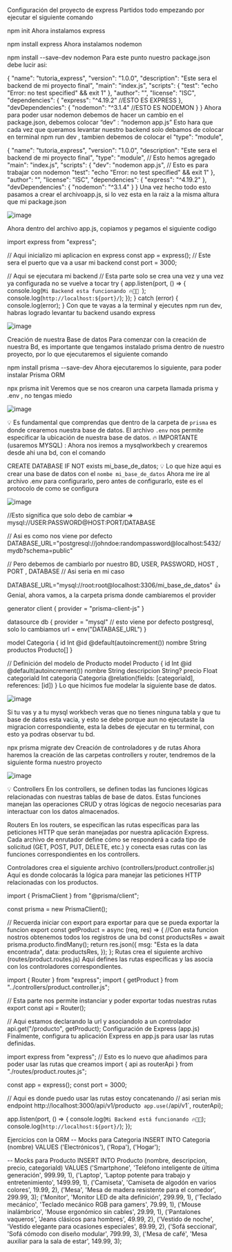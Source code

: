 Configuración del proyecto de express
Partidos todo empezando por ejecutar el siguiente comando

npm init
Ahora instalamos express

npm install express
Ahora instalamos nodemon

npm install --save-dev nodemon
Para este punto nuestro package.json debe lucir asi:

{
  "name": "tutoria_express",
  "version": "1.0.0",
  "description": "Este sera el backend de mi proyecto final",
  "main": "index.js",
  "scripts": {
    "test": "echo \"Error: no test specified\" && exit 1"
  },
  "author": "",
  "license": "ISC",
  "dependencies": {
    "express": "^4.19.2"   //ESTO ES EXPRESS
  },
  "devDependencies": {
    "nodemon": "^3.1.4"   //ESTO ES NODEMON
  }
}
Ahora para poder usar nodemon debemos de hacer un cambio en el package.json, debemos colocar “dev” : “nodemon app.js” Esto hara que cada vez que queramos levantar nuestro backend solo debamos de colocar en terminal npm run dev , tambien debemos de colocar el "type": "module",

{
  "name": "tutoria_express",
  "version": "1.0.0",
  "description": "Este sera el backend de mi proyecto final",
  "type": "module",     // Esto hemos agregado
  "main": "index.js", 
  "scripts": {
    "dev": "nodemon app.js",  // Esto es para trabajar con nodemon
    "test": "echo \"Error: no test specified\" && exit 1"
  },
  "author": "",
  "license": "ISC",
  "dependencies": {
    "express": "^4.19.2"
  },
  "devDependencies": {
    "nodemon": "^3.1.4"
  }
}
Una vez hecho todo esto pasamos a crear el archivoapp.js, si lo vez esta en la raiz a la misma altura que mi package.json

![image](https://github.com/user-attachments/assets/76177d42-bf88-4024-8be1-c3219ddedad0)

Ahora dentro del archivo app.js, copiamos y pegamos el siguiente codigo

import express from "express";

// Aqui inicializo mi aplicacion en express
const app = express();
// Este sera el puerto que va a usar mi backend
const port = 3000;

// Aqui se ejecutara mi backend
// Esta parte solo se crea una vez y una vez ya configurada no se vuelve a tocar
try {
  app.listen(port, () => {
    console.log(`Mi Backend esta funcionando 🔥🎉🦾 `);
    console.log(`http://localhost:${port}/`);
  });
} catch (error) {
  console.log(error);
}
Con que te vayas a la terminal y ejecutes npm run dev, habras logrado levantar tu backend usando express

![image](https://github.com/user-attachments/assets/0671df69-1d80-48e7-9fa8-fc74666c67f3)


Creación de nuestra Base de datos
Para comenzar con la creación de nuestra Bd, es importante que tengamos instalado prisma dentro de nuestro proyecto, por lo que ejecutaremos el siguiente comando

npm install prisma --save-dev
Ahora ejecutaremos lo siguiente, para poder instalar Prisma ORM

npx prisma init 
Veremos que se nos crearon una carpeta llamada prisma y .env , no tengas miedo

![image](https://github.com/user-attachments/assets/57c7c0cc-e6f7-4f5b-8b33-f1e3ba10f8c5)


💡 Es fundamental que comprendas que dentro de la carpeta de `prisma` es donde crearemos nuestra base de datos. El archivo `.env` nos permite especificar la ubicación de nuestra base de datos.
🔥 IMPORTANTE (usaremos MYSQL) : Ahora nos iremos a mysqlworkbech y crearemos desde ahi una bd, con el comando

CREATE DATABASE IF NOT exists mi_base_de_datos;
💡 Lo que hize aqui es crear una base de datos con el `nombe mi_base_de_datos`
Ahora me ire al archivo .env para configurarlo, pero antes de configurarlo, este es el protocolo de como se configura

![image](https://github.com/user-attachments/assets/74ae6456-ed3b-48aa-81a1-12b7221b2327)


//Esto significa que solo debo de cambiar =>  mysql://USER:PASSWORD@HOST:PORT/DATABASE

// Asi es como nos viene por defecto
DATABASE_URL="postgresql://johndoe:randompassword@localhost:5432/mydb?schema=public"
 
// Pero debemos de cambiarlo por nuestro BD, USER, PASSWORD, HOST , PORT , DATABASE
// Asi seria en mi caso

DATABASE_URL="mysql://root:root@localhost:3306/mi_base_de_datos"   👍
Genial, ahora vamos, a la carpeta prisma donde cambiaremos el provider

generator client {
  provider = "prisma-client-js"
}

datasource db {
  provider = "mysql"  // esto viene por defecto postgresql, solo lo cambiamos
  url      = env("DATABASE_URL")
}

model Categoria {
  id        Int      @id @default(autoincrement())
  nombre    String
  productos Producto[]
}

// Definición del modelo de Producto
model Producto {
  id          Int       @id @default(autoincrement())
  nombre      String
  descripcion String?
  precio      Float
  categoriaId Int
  categoria   Categoria @relation(fields: [categoriaId], references: [id])
}
Lo que hicimos fue modelar la siguiente base de datos.

![image](https://github.com/user-attachments/assets/02fed100-159b-4e0c-86b3-757d53460155)


Si tu vas y a tu mysql workbech veras que no tienes ninguna tabla y que tu base de datos esta vacia, y esto se debe porque aun no ejecutaste la migracion correspondiente, esta la debes de ejecutar en tu terminal, con esto ya podras observar tu bd.

npx prisma migrate dev 
Creación de controladores y de rutas
Ahora haremos la creación de las carpetas controllers y router, tendremos de la siguiente forma nuestro proyecto

![image](https://github.com/user-attachments/assets/ff68edc3-a702-4985-95de-ee62815b5031)


💡
Controllers
En los controllers, se definen todas las funciones lógicas relacionadas con nuestras tablas de base de datos. Estas funciones manejan las operaciones CRUD y otras lógicas de negocio necesarias para interactuar con los datos almacenados.

Routers
En los routers, se especifican las rutas específicas para las peticiones HTTP que serán manejadas por nuestra aplicación Express. Cada archivo de enrutador define cómo se responderá a cada tipo de solicitud (GET, POST, PUT, DELETE, etc.) y conecta esas rutas con las funciones correspondientes en los controllers.

Controladores crea el siguiente archivo (controllers/product.controller.js)
Aquí es donde colocarás la lógica para manejar las peticiones HTTP relacionadas con los productos.

import { PrismaClient } from "@prisma/client";

const prisma = new PrismaClient();

// Recuerda iniciar con export para exportar para que se pueda exportar la funcion
export const getProduct = async (req, res) => {
  //Con esta funcion nostros obtenemos todos los registros de una bd
  const productsRes = await prisma.producto.findMany();
  return res.json({
    msg: "Esta es la data encontrada",
    data: productsRes,
  });
};
Rutas crea el siguiente archivo (routes/product.routes.js)
Aquí defines las rutas específicas y las asocia con los controladores correspondientes.

import { Router } from "express";
import { getProduct } from "../controllers/product.controller.js";

// Esta parte nos permite instanciar y poder exportar todas nuestras rutas
export const api = Router();

// Aqui estamos declarando la url y asociandolo a un controlador
api.get("/producto", getProduct);
Configuración de Express (app.js)
Finalmente, configura tu aplicación Express en app.js para usar las rutas definidas.

import express from "express";
// Esto es lo nuevo que añadimos para poder usar las rutas que creamos
import { api as routerApi } from "./routes/product.routes.js";

const app = express();
const port = 3000;

// Aqui es donde puedo usar las rutas estoy concatenando
// asi serian mis endpoint http://localhost:3000/api/v1/producto`
app.use(`/api/v1`, routerApi);

app.listen(port, () => {
  console.log(`Mi Backend está funcionando 🔥🎉🦾`);
  console.log(`http://localhost:${port}/`);
});

Ejercicios con la ORM
-- Mocks para Categoria
INSERT INTO Categoria (nombre) VALUES
  ('Electrónicos'),
  ('Ropa'),
  ('Hogar');

-- Mocks para Producto
INSERT INTO Producto (nombre, descripcion, precio, categoriaId) VALUES
  ('Smartphone', 'Teléfono inteligente de última generación', 999.99, 1),
  ('Laptop', 'Laptop potente para trabajo y entretenimiento', 1499.99, 1),
  ('Camiseta', 'Camiseta de algodón en varios colores', 19.99, 2),
  ('Mesa', 'Mesa de madera resistente para el comedor', 299.99, 3);
  ('Monitor', 'Monitor LED de alta definición', 299.99, 1),
  ('Teclado mecánico', 'Teclado mecánico RGB para gamers', 79.99, 1),
  ('Mouse inalámbrico', 'Mouse ergonómico sin cables', 29.99, 1),
  ('Pantalones vaqueros', 'Jeans clásicos para hombres', 49.99, 2),
  ('Vestido de noche', 'Vestido elegante para ocasiones especiales', 89.99, 2),
  ('Sofá seccional', 'Sofá cómodo con diseño modular', 799.99, 3),
  ('Mesa de café', 'Mesa auxiliar para la sala de estar', 149.99, 3);
